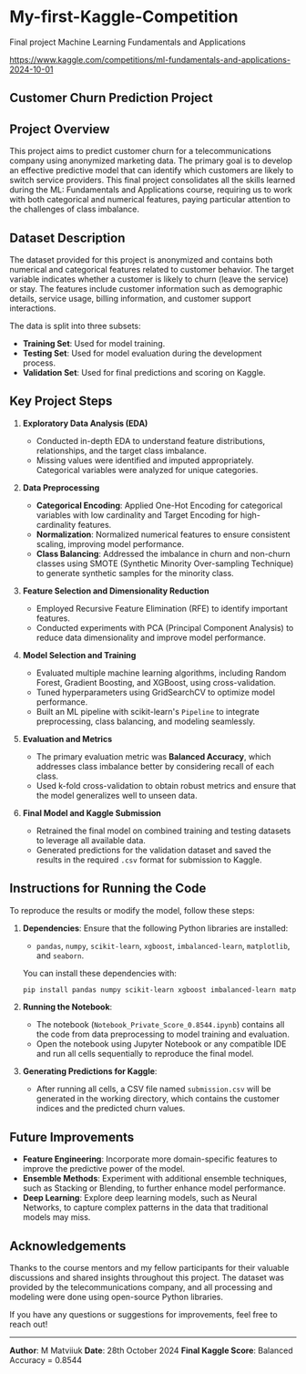 # My-first-Kaggle-Competition
Final project Machine Learning Fundamentals and Applications

https://www.kaggle.com/competitions/ml-fundamentals-and-applications-2024-10-01

## Customer Churn Prediction Project

## Project Overview

This project aims to predict customer churn for a telecommunications company using anonymized marketing data. The primary goal is to develop an effective predictive model that can identify which customers are likely to switch service providers. This final project consolidates all the skills learned during the ML: Fundamentals and Applications course, requiring us to work with both categorical and numerical features, paying particular attention to the challenges of class imbalance.

## Dataset Description

The dataset provided for this project is anonymized and contains both numerical and categorical features related to customer behavior. The target variable indicates whether a customer is likely to churn (leave the service) or stay. The features include customer information such as demographic details, service usage, billing information, and customer support interactions.

The data is split into three subsets:
- **Training Set**: Used for model training.
- **Testing Set**: Used for model evaluation during the development process.
- **Validation Set**: Used for final predictions and scoring on Kaggle.

## Key Project Steps

1. **Exploratory Data Analysis (EDA)**
   - Conducted in-depth EDA to understand feature distributions, relationships, and the target class imbalance.
   - Missing values were identified and imputed appropriately. Categorical variables were analyzed for unique categories.

2. **Data Preprocessing**
   - **Categorical Encoding**: Applied One-Hot Encoding for categorical variables with low cardinality and Target Encoding for high-cardinality features.
   - **Normalization**: Normalized numerical features to ensure consistent scaling, improving model performance.
   - **Class Balancing**: Addressed the imbalance in churn and non-churn classes using SMOTE (Synthetic Minority Over-sampling Technique) to generate synthetic samples for the minority class.

3. **Feature Selection and Dimensionality Reduction**
   - Employed Recursive Feature Elimination (RFE) to identify important features.
   - Conducted experiments with PCA (Principal Component Analysis) to reduce data dimensionality and improve model performance.

4. **Model Selection and Training**
   - Evaluated multiple machine learning algorithms, including Random Forest, Gradient Boosting, and XGBoost, using cross-validation.
   - Tuned hyperparameters using GridSearchCV to optimize model performance.
   - Built an ML pipeline with scikit-learn's `Pipeline` to integrate preprocessing, class balancing, and modeling seamlessly.

5. **Evaluation and Metrics**
   - The primary evaluation metric was **Balanced Accuracy**, which addresses class imbalance better by considering recall of each class.
   - Used k-fold cross-validation to obtain robust metrics and ensure that the model generalizes well to unseen data.

6. **Final Model and Kaggle Submission**
   - Retrained the final model on combined training and testing datasets to leverage all available data.
   - Generated predictions for the validation dataset and saved the results in the required `.csv` format for submission to Kaggle.

## Instructions for Running the Code

To reproduce the results or modify the model, follow these steps:

1. **Dependencies**: Ensure that the following Python libraries are installed:
   - `pandas`, `numpy`, `scikit-learn`, `xgboost`, `imbalanced-learn`, `matplotlib`, and `seaborn`.

   You can install these dependencies with:
   ```bash
   pip install pandas numpy scikit-learn xgboost imbalanced-learn matplotlib seaborn
   ```

2. **Running the Notebook**:
   - The notebook (`Notebook_Private_Score_0.8544.ipynb`) contains all the code from data preprocessing to model training and evaluation.
   - Open the notebook using Jupyter Notebook or any compatible IDE and run all cells sequentially to reproduce the final model.

3. **Generating Predictions for Kaggle**:
   - After running all cells, a CSV file named `submission.csv` will be generated in the working directory, which contains the customer indices and the predicted churn values.

## Future Improvements

- **Feature Engineering**: Incorporate more domain-specific features to improve the predictive power of the model.
- **Ensemble Methods**: Experiment with additional ensemble techniques, such as Stacking or Blending, to further enhance model performance.
- **Deep Learning**: Explore deep learning models, such as Neural Networks, to capture complex patterns in the data that traditional models may miss.

## Acknowledgements

Thanks to the course mentors and my fellow participants for their valuable discussions and shared insights throughout this project. The dataset was provided by the telecommunications company, and all processing and modeling were done using open-source Python libraries.

If you have any questions or suggestions for improvements, feel free to reach out!

---

**Author**: M Matviiuk
**Date**: 28th October 2024
**Final Kaggle Score**: Balanced Accuracy = 0.8544

